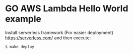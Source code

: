# GO AWS Lambda Hello World example

Install serverless framework (For easier deployment) https://serverless.com/ and then execute:


```sh
$ make deploy
```